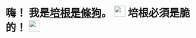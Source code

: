 <h1> <span>嗨！ 我是<a href="https://bacon4dog.dev">培根是條狗</a>。</span> <img src="./assets/hi.gif" width="30px" height="30px"> <span>培根必須是脆的！</span> <img src="./assets/cool-cat.gif" height="30px"></h1>
</h1>
